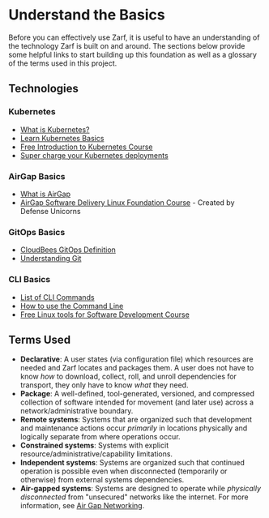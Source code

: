 # Understand the Basics

Before you can effectively use Zarf, it is useful to have an understanding of the technology Zarf is built on and around. The sections below provide some helpful links to start building up this foundation as well as a glossary of the terms used in this project.

<!-- TODO: The links and information on this page need to be expanded a lot more to be useful -->

## Technologies

### Kubernetes

- [What is Kubernetes?](https://www.ibm.com/cloud/learn/kubernetes)
- [Learn Kubernetes Basics](https://kubernetes.io/docs/tutorials/kubernetes-basics/)
- [Free Introduction to Kubernetes Course](https://www.edx.org/course/introduction-to-kubernetes)
- [Super charge your Kubernetes deployments](https://www.youtube.com/watch?v=N6UCKF7JD7k)

### AirGap Basics

- [What is AirGap](https://ibm.github.io/kubernetes-networking/vpc/airgap/)
- [AirGap Software Delivery Linux Foundation Course](https://training.linuxfoundation.org/training/modern-air-gap-software-delivery-lfs281/) - Created by Defense Unicorns

### GitOps Basics

- [CloudBees GitOps Definition](https://www.cloudbees.com/gitops/what-is-gitops)
- [Understanding Git](https://hackernoon.com/understanding-git-fcffd87c15a3)

### CLI Basics

- [List of CLI Commands](https://www.codecademy.com/article/command-line-commands)
- [How to use the Command Line](https://training.linuxfoundation.org/training/linux-tools-for-software-development-lfd108x/)
- [Free Linux tools for Software Development Course](https://training.linuxfoundation.org/training/linux-tools-for-software-development-lfd108x/)

## Terms Used

- **Declarative**:  A user states (via configuration file) which resources are needed and Zarf locates and packages them. A user does not have to know _how_ to download, collect, roll, and unroll dependencies for transport, they only have to know _what_ they need.
- **Package**:  A well-defined, tool-generated, versioned, and compressed collection of software intended for movement (and later use) across a network/administrative boundary.
- **Remote systems**:  Systems that are organized such that development and maintenance actions occur _primarily_ in locations physically and logically separate from where operations occur.
- **Constrained systems**:  Systems with explicit resource/administrative/capability limitations.
- **Independent systems**:  Systems are organized such that continued operation is possible even when disconnected (temporarily or otherwise) from external systems dependencies.
- **Air-gapped systems**:  Systems are designed to operate while _physically disconnected_ from "unsecured" networks like the internet. For more information, see [Air Gap Networking](<https://en.wikipedia.org/wiki/Air_gap_(networking)>).
